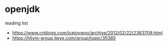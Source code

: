 # openjdk
reading list
* https://www.cnblogs.com/icejoywoo/archive/2012/02/22/2363709.html
* https://hllvm-group.iteye.com/group/topic/35385
